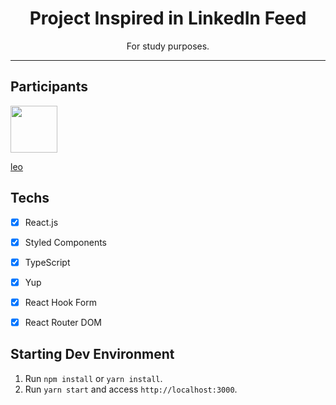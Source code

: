 <h1 align="center">
Project Inspired in LinkedIn Feed
</h1>

<p align="center">For study purposes.</p>

<hr>

## Participants

[<img src="https://github.com/lhcbernardes.png" width="75px;"/>](https://github.com/lhcbernardes)

[leo](https://github.com/lhcbernardes)

## Techs

- [x] React.js
- [x] Styled Components
- [x] TypeScript
- [x] Yup
- [x] React Hook Form
- [x] React Router DOM



## Starting Dev Environment

1. Run `npm install` or `yarn install`.<br />
2. Run `yarn start` and access `http://localhost:3000`.<br />
